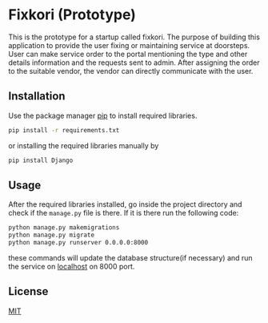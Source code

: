 # Fixkori (Prototype)

This is the prototype for a startup called fixkori. The purpose of building this application to provide the user fixing or maintaining service at doorsteps. User can make service order to the portal mentioning the type and other details information and the requests sent to admin. After assigning the order to the suitable vendor, the vendor can directly communicate with the user.

## Installation

Use the package manager [pip](https://pip.pypa.io/en/stable/) to install required libraries.

```bash
pip install -r requirements.txt
```
or installing the required libraries manually by 
```bash
pip install Django
```

## Usage
After the required libraries installed, go inside the project directory and check if the ```manage.py``` file is there. If it is there run the following code:

```bash
python manage.py makemigrations
python manage.py migrate
python manage.py runserver 0.0.0.0:8000
```
these commands will update the database structure(if necessary) and run the service on [localhost](http://localhost:8000) on 8000 port.

## License
[MIT](https://choosealicense.com/licenses/mit/)
